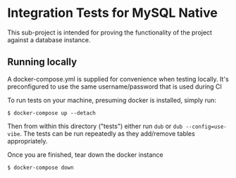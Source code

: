 Integration Tests for MySQL Native
==================================

This sub-project is intended for proving the functionality of the project against a database instance.

## Running locally

A docker-compose.yml is supplied for convenience when testing locally. It's preconfigured to use the same username/password that is used during CI

To run tests on your machine, presuming docker is installed, simply run:

```
$ docker-compose up --detach
```

Then from within this directory ("tests") either run `dub` or `dub --config=use-vibe`. The tests can be run repeatedly as they add/remove tables appropriately.

Once you are finished, tear down the docker instance

```
$ docker-compose down
```